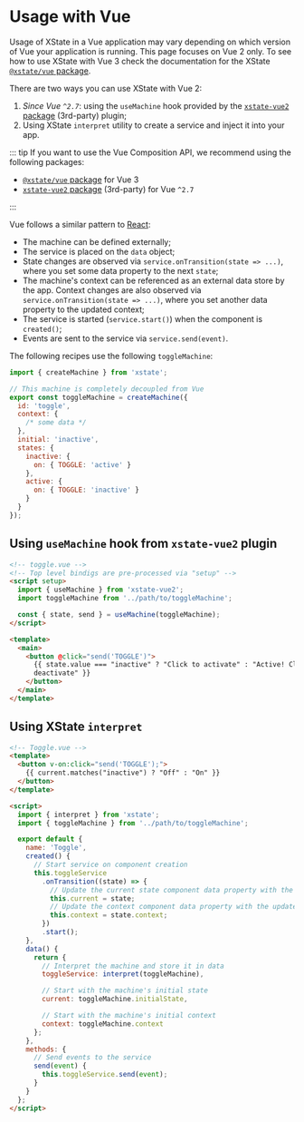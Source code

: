 # Usage with Vue

Usage of XState in a Vue application may vary depending on which version of Vue your application is running. This page focuses on Vue 2 only. To see how to use XState with Vue 3 check the documentation for the XState [`@xstate/vue` package](../packages/xstate-vue).

There are two ways you can use XState with Vue 2:

1. _Since Vue `^2.7`_: using the `useMachine` hook provided by the [`xstate-vue2` package](https://github.com/ChrisShank/xstate-vue2) (3rd-party) plugin;
2. Using XState `interpret` utility to create a service and inject it into your app.

::: tip
If you want to use the Vue Composition API, we recommend using the following packages:

- [`@xstate/vue` package](../packages/xstate-vue) for Vue 3
- [`xstate-vue2` package](https://github.com/ChrisShank/xstate-vue2) (3rd-party) for Vue `^2.7`

:::

Vue follows a similar pattern to [React](./react.md):

- The machine can be defined externally;
- The service is placed on the `data` object;
- State changes are observed via `service.onTransition(state => ...)`, where you set some data property to the next `state`;
- The machine's context can be referenced as an external data store by the app. Context changes are also observed via `service.onTransition(state => ...)`, where you set another data property to the updated context;
- The service is started (`service.start()`) when the component is `created()`;
- Events are sent to the service via `service.send(event)`.

The following recipes use the following `toggleMachine`:

```js
import { createMachine } from 'xstate';

// This machine is completely decoupled from Vue
export const toggleMachine = createMachine({
  id: 'toggle',
  context: {
    /* some data */
  },
  initial: 'inactive',
  states: {
    inactive: {
      on: { TOGGLE: 'active' }
    },
    active: {
      on: { TOGGLE: 'inactive' }
    }
  }
});
```

## Using `useMachine` hook from `xstate-vue2` plugin

```html
<!-- toggle.vue -->
<!-- Top level bindigs are pre-processed via "setup" -->
<script setup>
  import { useMachine } from 'xstate-vue2';
  import toggleMachine from '../path/to/toggleMachine';

  const { state, send } = useMachine(toggleMachine);
</script>

<template>
  <main>
    <button @click="send('TOGGLE')">
      {{ state.value === "inactive" ? "Click to activate" : "Active! Click to
      deactivate" }}
    </button>
  </main>
</template>
```

## Using XState `interpret`

```html
<!-- Toggle.vue -->
<template>
  <button v-on:click="send('TOGGLE');">
    {{ current.matches("inactive") ? "Off" : "On" }}
  </button>
</template>

<script>
  import { interpret } from 'xstate';
  import { toggleMachine } from '../path/to/toggleMachine';

  export default {
    name: 'Toggle',
    created() {
      // Start service on component creation
      this.toggleService
        .onTransition((state) => {
          // Update the current state component data property with the next state
          this.current = state;
          // Update the context component data property with the updated context
          this.context = state.context;
        })
        .start();
    },
    data() {
      return {
        // Interpret the machine and store it in data
        toggleService: interpret(toggleMachine),

        // Start with the machine's initial state
        current: toggleMachine.initialState,

        // Start with the machine's initial context
        context: toggleMachine.context
      };
    },
    methods: {
      // Send events to the service
      send(event) {
        this.toggleService.send(event);
      }
    }
  };
</script>
```

